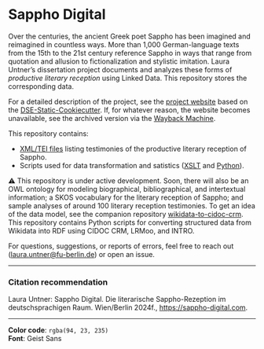 # Sappho Digital

Over the centuries, the ancient Greek poet Sappho has been imagined and reimagined in countless ways. More than 1,000 German-language texts from the 15th to the 21st century reference Sappho in ways that range from quotation and allusion to fictionalization and stylistic imitation. Laura Untner’s dissertation project documents and analyzes these forms of *productive literary reception* using Linked Data. This repository stores the corresponding data.

For a detailed description of the project, see the [project website](https://sappho-digital.com/about.html) based on the [DSE-Static-Cookiecutter](https://github.com/acdh-oeaw/dse-static-cookiecutter). If, for whatever reason, the website becomes unavailable, see the archived version via the [Wayback Machine](https://web.archive.org/).

This repository contains:
- [XML/TEI files](https://github.com/laurauntner/sappho-digital/tree/main/data/lists) listing testimonies of the productive literary reception of Sappho. 
- Scripts used for data transformation and satistics ([XSLT](https://github.com/laurauntner/sappho-digital/tree/main/xslt) and [Python](https://github.com/laurauntner/sappho-digital/tree/main/python)).

⚠️ This repository is under active development. Soon, there will also be an OWL ontology for modeling biographical, bibliographical, and intertextual information; a SKOS vocabulary for the literary reception of Sappho; and sample analyses of around 100 literary reception testimonies. To get an idea of the data model, see the companion repository [wikidata-to-cidoc-crm](https://github.com/laurauntner/wikidata-to-cidoc-crm). This repository contains Python scripts for converting structured data from Wikidata into RDF using CIDOC CRM, LRMoo, and INTRO. 

For questions, suggestions, or reports of errors, feel free to reach out ([laura.untner@fu-berlin.de](mailto:laura.untner@fu-berlin.de)) or open an issue.

---

### Citation recommendation
Laura Untner: Sappho Digital. Die literarische Sappho-Rezeption im deutschsprachigen Raum. Wien/Berlin 2024f., https://sappho-digital.com.

---

**Color code**: `rgba(94, 23, 235)`  
**Font**: Geist Sans
